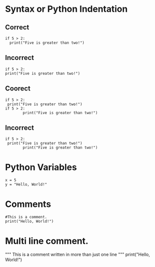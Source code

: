 # Syntax or Python Indentation

## Correct
```
if 5 > 2:
  print("Five is greater than two!")
```

## Incorrect
```
if 5 > 2:
print("Five is greater than two!")
```
## Coorect
```
if 5 > 2:
 print("Five is greater than two!") 
if 5 > 2:
        print("Five is greater than two!")
```
## Incorrect
```
if 5 > 2:
 print("Five is greater than two!")
        print("Five is greater than two!")
```
# Python Variables
```
x = 5
y = "Hello, World!"
```

# Comments
```
#This is a comment.
print("Hello, World!")
```

# Multi line comment.
"""
This is a comment
written in
more than just one line
"""
print("Hello, World!")
